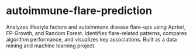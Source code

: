 # autoimmune-flare-prediction
Analyzes lifestyle factors and autoimmune disease flare-ups using Apriori, FP-Growth, and Random Forest. Identifies flare-related patterns, compares algorithm performance, and visualizes key associations. Built as a data mining and machine learning project.
